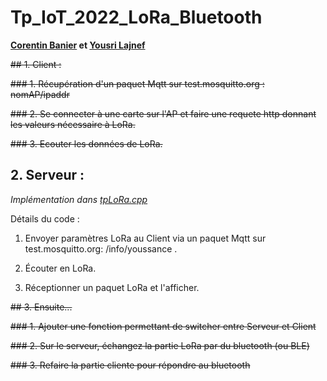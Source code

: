 # Tp_IoT_2022_LoRa_Bluetooth

**[Corentin Banier](https://github.com/cbanier/) et [Yousri Lajnef](https://github.com/ylajnef)**

~~## 1. Client :~~
 
~~### 1. Récupération d'un paquet Mqtt sur test.mosquitto.org :  nomAP/ipaddr~~

~~### 2. Se connecter à une carte sur l'AP et faire une requete http donnant les valeurs nécessaire à LoRa.~~

~~### 3. Ecouter les données de LoRa.~~

## 2. Serveur :
*Implémentation dans [tpLoRa.cpp](/tpLoRa.cpp)*

Détails du code :
1. Envoyer paramètres LoRa au Client via un paquet Mqtt sur test.mosquitto.org: /info/youssance .

2. Écouter en LoRa.

3. Réceptionner un paquet LoRa et l'afficher.

~~## 3. Ensuite...~~

~~### 1. Ajouter une fonction permettant de switcher entre Serveur et Client~~

~~### 2. Sur le serveur, échangez la partie LoRa par du bluetooth (ou BLE)~~

~~### 3. Refaire la partie cliente pour répondre au bluetooth~~